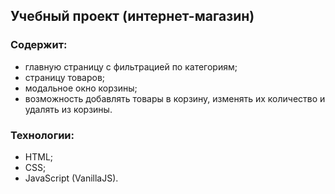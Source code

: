 ## Учебный проект (интернет-магазин)

### Содержит:
- главную страницу с фильтрацией по категориям;
- страницу товаров;
- модальное окно корзины;
- возможность добавлять товары в корзину, изменять их количество и удалять из корзины.

### Технологии:
- HTML;
- CSS;
- JavaScript (VanillaJS).
